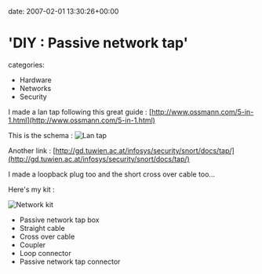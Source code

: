 


date: 2007-02-01 13:30:26+00:00


# 'DIY : Passive network tap'

categories:
- Hardware
- Networks
- Security


I made a lan tap following this great guide : [http://www.ossmann.com/5-in-1.html](http://www.ossmann.com/5-in-1.html)

This is the schema :
![Lan tap](https://blog.wains.be/library/images/lan_tap.gif)

Another link : [http://gd.tuwien.ac.at/infosys/security/snort/docs/tap/](http://gd.tuwien.ac.at/infosys/security/snort/docs/tap/)

I made a loopback plug too and the short cross over cable too...

Here's my kit :

<!-- more -->

![Network kit](https://blog.wains.be/library/images/network_kit.jpg)
- Passive network tap box
- Straight cable
- Cross over cable
- Coupler
- Loop connector
- Passive network tap connector
